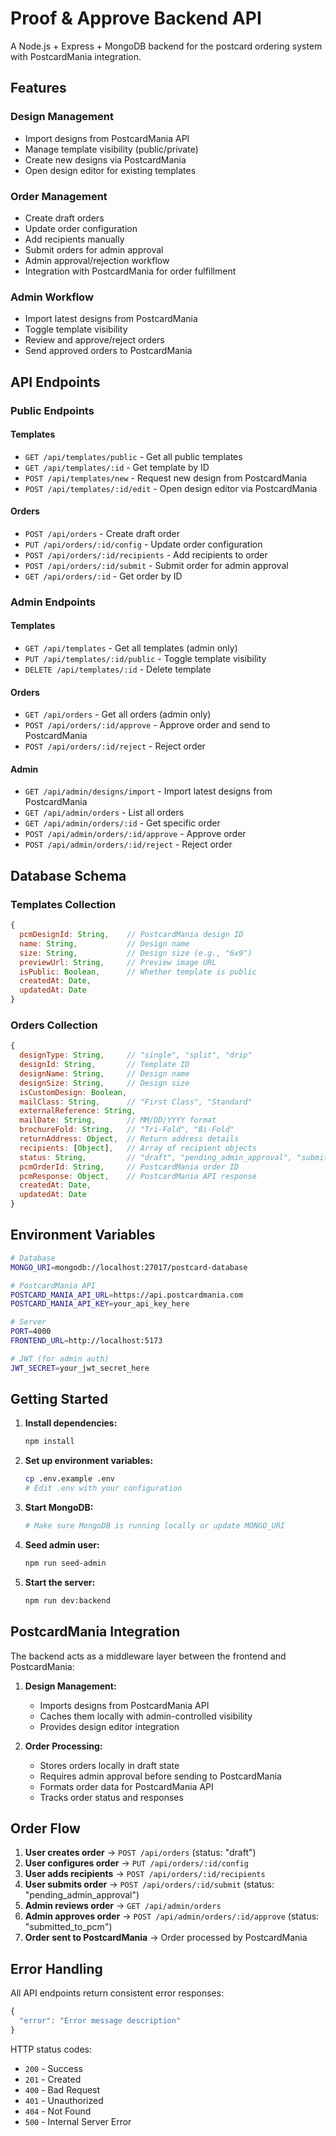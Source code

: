 # Proof & Approve Backend API

A Node.js + Express + MongoDB backend for the postcard ordering system with PostcardMania integration.

## Features

### **Design Management**

- Import designs from PostcardMania API
- Manage template visibility (public/private)
- Create new designs via PostcardMania
- Open design editor for existing templates

### **Order Management**

- Create draft orders
- Update order configuration
- Add recipients manually
- Submit orders for admin approval
- Admin approval/rejection workflow
- Integration with PostcardMania for order fulfillment

### **Admin Workflow**

- Import latest designs from PostcardMania
- Toggle template visibility
- Review and approve/reject orders
- Send approved orders to PostcardMania

## API Endpoints

### **Public Endpoints**

#### Templates

- `GET /api/templates/public` - Get all public templates
- `GET /api/templates/:id` - Get template by ID
- `POST /api/templates/new` - Request new design from PostcardMania
- `POST /api/templates/:id/edit` - Open design editor via PostcardMania

#### Orders

- `POST /api/orders` - Create draft order
- `PUT /api/orders/:id/config` - Update order configuration
- `POST /api/orders/:id/recipients` - Add recipients to order
- `POST /api/orders/:id/submit` - Submit order for admin approval
- `GET /api/orders/:id` - Get order by ID

### **Admin Endpoints**

#### Templates

- `GET /api/templates` - Get all templates (admin only)
- `PUT /api/templates/:id/public` - Toggle template visibility
- `DELETE /api/templates/:id` - Delete template

#### Orders

- `GET /api/orders` - Get all orders (admin only)
- `POST /api/orders/:id/approve` - Approve order and send to PostcardMania
- `POST /api/orders/:id/reject` - Reject order

#### Admin

- `GET /api/admin/designs/import` - Import latest designs from PostcardMania
- `GET /api/admin/orders` - List all orders
- `GET /api/admin/orders/:id` - Get specific order
- `POST /api/admin/orders/:id/approve` - Approve order
- `POST /api/admin/orders/:id/reject` - Reject order

## Database Schema

### **Templates Collection**

```javascript
{
  pcmDesignId: String,    // PostcardMania design ID
  name: String,           // Design name
  size: String,           // Design size (e.g., "6x9")
  previewUrl: String,     // Preview image URL
  isPublic: Boolean,      // Whether template is public
  createdAt: Date,
  updatedAt: Date
}
```

### **Orders Collection**

```javascript
{
  designType: String,     // "single", "split", "drip"
  designId: String,       // Template ID
  designName: String,     // Design name
  designSize: String,     // Design size
  isCustomDesign: Boolean,
  mailClass: String,      // "First Class", "Standard"
  externalReference: String,
  mailDate: String,       // MM/DD/YYYY format
  brochureFold: String,   // "Tri-Fold", "Bi-Fold"
  returnAddress: Object,  // Return address details
  recipients: [Object],   // Array of recipient objects
  status: String,         // "draft", "pending_admin_approval", "submitted_to_pcm", "approved", "rejected"
  pcmOrderId: String,     // PostcardMania order ID
  pcmResponse: Object,    // PostcardMania API response
  createdAt: Date,
  updatedAt: Date
}
```

## Environment Variables

```bash
# Database
MONGO_URI=mongodb://localhost:27017/postcard-database

# PostcardMania API
POSTCARD_MANIA_API_URL=https://api.postcardmania.com
POSTCARD_MANIA_API_KEY=your_api_key_here

# Server
PORT=4000
FRONTEND_URL=http://localhost:5173

# JWT (for admin auth)
JWT_SECRET=your_jwt_secret_here
```

## Getting Started

1. **Install dependencies:**

   ```bash
   npm install
   ```

2. **Set up environment variables:**

   ```bash
   cp .env.example .env
   # Edit .env with your configuration
   ```

3. **Start MongoDB:**

   ```bash
   # Make sure MongoDB is running locally or update MONGO_URI
   ```

4. **Seed admin user:**

   ```bash
   npm run seed-admin
   ```

5. **Start the server:**
   ```bash
   npm run dev:backend
   ```

## PostcardMania Integration

The backend acts as a middleware layer between the frontend and PostcardMania:

1. **Design Management:**

   - Imports designs from PostcardMania API
   - Caches them locally with admin-controlled visibility
   - Provides design editor integration

2. **Order Processing:**
   - Stores orders locally in draft state
   - Requires admin approval before sending to PostcardMania
   - Formats order data for PostcardMania API
   - Tracks order status and responses

## Order Flow

1. **User creates order** → `POST /api/orders` (status: "draft")
2. **User configures order** → `PUT /api/orders/:id/config`
3. **User adds recipients** → `POST /api/orders/:id/recipients`
4. **User submits order** → `POST /api/orders/:id/submit` (status: "pending_admin_approval")
5. **Admin reviews order** → `GET /api/admin/orders`
6. **Admin approves order** → `POST /api/admin/orders/:id/approve` (status: "submitted_to_pcm")
7. **Order sent to PostcardMania** → Order processed by PostcardMania

## Error Handling

All API endpoints return consistent error responses:

```javascript
{
  "error": "Error message description"
}
```

HTTP status codes:

- `200` - Success
- `201` - Created
- `400` - Bad Request
- `401` - Unauthorized
- `404` - Not Found
- `500` - Internal Server Error

